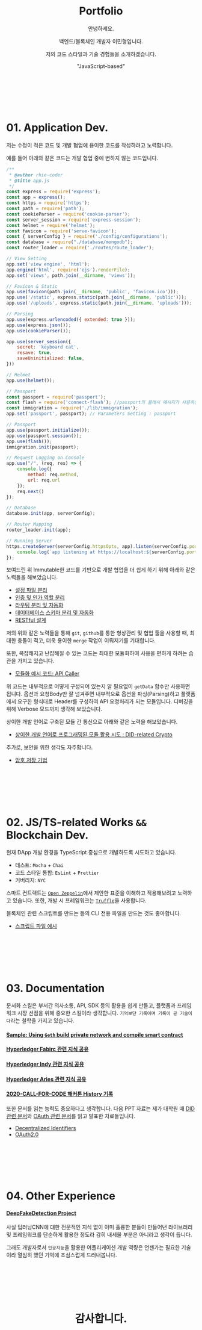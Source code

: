 <h1 align="center">Portfolio</h1>

<p align="center">안녕하세요.</p>

<p align="center">백엔드/블록체인 개발자 이민형입니다.</p>

<p align="center">저의 코드 스타일과 기술 경험들을 소개하겠습니다.</p>

<p align="center">"JavaScript-based"</p>

<br><br><br><br><br>

# 01. Application Dev.

저는 수정이 적은 코드 및 개발 협업에 용이한 코드를 작성하려고 노력합니다.

예를 들어 아래와 같은 코드는 개발 협업 중에 변하지 않는 코드입니다.

```js
/**  
 * @author rhie-coder 
 * @title app.js
 */
const express = require('express');
const app = express();
const https = require('https');
const path = require('path');
const cookieParser = require('cookie-parser');
const server_session = require('express-session');
const helmet = require('helmet');
const favicon = require('serve-favicon');
const { serverConfig } = require('./config/configurations');
const database = require("./database/mongodb");
const router_loader = require('./routes/route_loader');

// View Setting
app.set('view engine', 'html');
app.engine('html', require('ejs').renderFile);
app.set('views', path.join(__dirname, 'views'));

// Favicon & Static
app.use(favicon(path.join(__dirname, 'public', 'favicon.ico')));
app.use('/static', express.static(path.join(__dirname, 'public')));
app.use('/uploads', express.static(path.join(__dirname, 'uploads')));

// Parsing
app.use(express.urlencoded({ extended: true }));
app.use(express.json());
app.use(cookieParser());

app.use(server_session({
    secret: 'keyboard cat',
    resave: true,
    saveUninitialized: false,
}))

// Helmet
app.use(helmet());

// Passport
const passport = require('passport');
const flash = require('connect-flash'); //passport의 플래시 메시지가 사용하는  기능
const immigration = require('./lib/immigration');
app.set('passport', passport); // Parameters Setting : passport

// Passport
app.use(passport.initialize());
app.use(passport.session());
app.use(flash());
immigration.init(passport);

// Request Logging on Console
app.use("/", (req, res) => {
    console.log({
        method: req.method,
        url: req.url
    });
    req.next()
});

// Database
database.init(app, serverConfig);

// Router Mapping
router_loader.init(app);

// Running Server
https.createServer(serverConfig.httpsOpts, app).listen(serverConfig.port, () => {
    console.log(`app listening at https://localhost:${serverConfig.port}`);
});
```

보여드린 위 Immutable한 코드를 기반으로 개발 협업을 더 쉽게 하기 위해 아래와 같은 노력들을 해보았습니다.

 - [설정 파일 분리](./01_Application_Dev_Style/config.md)
 - [인증 및 인가 역할 분리](./01_Application_Dev_Style/auth.md)
 - [라우팅 분리 및 자동화](./01_Application_Dev_Style/routing.md)
 - [데이터베이스 스키마 분리 및 자동화](./01_Application_Dev_Style/schema.md)
 - [RESTful 설계](./01_Application_Dev_Style/rest.md)

저의 위와 같은 노력들을 통해 `git`, `github`를 통한 형상관리 및 협업 툴을 사용할 때, 최대한 충돌이 적고, 더욱 용이한 `merge` 작업이 이뤄지기를 기대합니다.

또한, 복잡해지고 난잡해질 수 있는 코드는 최대한 모듈화하여 사용을 편하게 하려는 습관을 가지고 있습니다.

 - [모듈화 예시 코드: API Caller](./01_Application_Dev_Style/sample/module/coupang-api-requester.js)

위 코드는 내부적으로 어떻게 구성되어 있는지 알 필요없이 `getData` 함수만 사용하면 됩니다. 옵션과 요청Body만 잘 넘겨주면 내부적으로 옵션을 파싱(Parsing)하고 플랫폼에서 요구한 형식대로 Header를 구성하여 API 요청처리가 되는 모듈입니다. 디버깅을 위해 Verbose 모드까지 생각해 보았습니다.

상이한 개발 언어로 구축된 모듈 간 통신으로 아래와 같은 노력을 해보았습니다.

 - [상이한 개발 언어로 프로그래밍된 모듈 활용 시도 : DID-related Crypto](./01_Application_Dev_Style/diff-lang.md)

추가로, 보안을 위한 생각도 자주합니다.

 - [암호 저장 기법](./01_Application_Dev_Style/crypto.md)


<br><br><br><br><br>

# 02. JS/TS-related Works `&&` Blockchain Dev.

현재 DApp 개발 환경을 TypeScript 중심으로 개발하도록 시도하고 있습니다.

 - 테스트: `Mocha` + `Chai`
 - 코드 스타일 통합: `EsLint` + `Prettier`
 - 커버리지: `NYC`

스마트 컨트렉트는 [`Open Zeppelin`](https://github.com/OpenZeppelin/openzeppelin-contracts)에서 제안한 표준을 이해하고 적용해보려고 노력하고 있습니다. 또한, 개발 시 프레임워크는 [`Truffle`](https://trufflesuite.com/docs/truffle/)을 사용합니다.

<!-- #### [현재 개발 중인 예시 프로젝트: Rhithereum](https://github.com/RHIE-coder/Rhithereum) -->

블록체인 관련 스크립트를 만드는 등의 CLI 전용 파일을 만드는 것도 좋아합니다.

 - [스크립트 파일 예시](./03_Documentation_Style/getting_started/linking_accounts_with_metamask.md)

<br><br><br><br><br>

# 03. Documentation

문서화 스킬은 부서간 의사소통, API, SDK 등의 활용을 쉽게 만들고, 플랫폼과 프레임워크 시장 선점을 위해 중요한 스킬이라 생각합니다. `기억보단 기록이며 기록이 곧 기술이다`라는 철학을 가지고 있습니다.

#### [Sample: Using `Geth` build private network and compile smart contract](./03_Documentation_Style/readme.md)

#### [Hyperledger Fabirc 관련 지식 공유](https://github.com/RHIE-coder/Playground.Hyperledger-Fabric)

#### [Hyperledger Indy 관련 지식 공유](https://github.com/RHIE-coder/Playground.Hyperledger-Indy)

#### [Hyperledger Aries 관련 지식 공유](https://github.com/RHIE-coder/Playground.Hyperledger-Aries)

#### [2020-CALL-FOR-CODE 해커톤 History 기록](https://github.com/RHIE-coder/Project.2020-CALL-FOR-CODE)


또한 문서를 읽는 능력도 중요하다고 생각합니다. 다음 PPT 자료는 제가 대학원 때 [DID 관련 문서](https://www.w3.org/TR/did-core/)와 [OAuth 관련 문서](https://datatracker.ietf.org/doc/html/rfc6749)를 읽고 발표한 자료들입니다.

 - [Decentralized Identifiers](./Decentralized%20Identifiers.pptx)
 - [OAuth2.0](./OAuth2.0.pptx)

<br><br><br><br><br>


# 04. Other Experience

#### [DeepFakeDetection Project](https://github.com/RHIE-coder/Project.DeepFakeDetection)

사실 딥러닝CNN에 대한 전문적인 지식 없이 이미 훌륭한 분들이 만들어낸 라이브러리 및 프레임워크를 단순하게 활용한 정도라 감히 내세울 부분은 아니라고 생각이 듭니다.

그래도 개발자로서 `인공지능`을 활용한 어플리케이션 개발 역량은 언젠가는 필요한 기술이라 열심히 했던 기억에 조심스럽게 드러내봅니다.



<br><br><br><br><br>

<h1 align="center">감사합니다.</h1>

